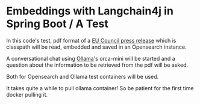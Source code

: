 # Embeddings with Langchain4j in Spring Boot / A Test

In this code's test, pdf format of a [EU Council press release](https://www.consilium.europa.eu/en/press/press-releases/2024/03/26/european-digital-identity-eid-council-adopts-legal-framework-on-a-secure-and-trustworthy-digital-wallet-for-all-europeans/#:~:text=The%20European%20digital%20identity%20wallet&text=Under%20the%20new%20law%2C%20member,%2C%20qualifications%2C%20bank%20account)
which is classpath will be read, embedded and saved in an Opensearch instance.

A conversational chat using [Ollama](https://github.com/ollama/ollama)'s orca-mini will be started 
and a question about the information to be retrieved from the pdf will be asked. 

Both for Opensearch and Ollama test containers will be used.

It takes quite a while to pull ollama container! So be patient for the first time docker pulling it.
